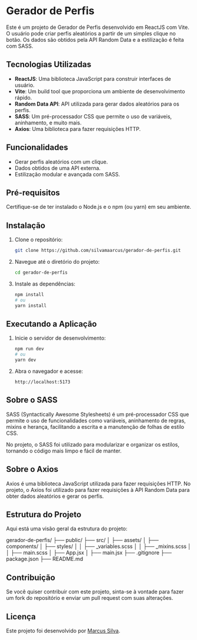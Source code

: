 # Gerador de Perfis

Este é um projeto de Gerador de Perfis desenvolvido em ReactJS com Vite. O usuário pode criar perfis aleatórios a partir de um simples clique no botão. Os dados são obtidos pela API Random Data e a estilização é feita com SASS.

## Tecnologias Utilizadas

- **ReactJS**: Uma biblioteca JavaScript para construir interfaces de usuário.
- **Vite**: Um build tool que proporciona um ambiente de desenvolvimento rápido.
- **Random Data API**: API utilizada para gerar dados aleatórios para os perfis.
- **SASS**: Um pré-processador CSS que permite o uso de variáveis, aninhamento, e muito mais.
- **Axios**: Uma biblioteca para fazer requisições HTTP.

## Funcionalidades

- Gerar perfis aleatórios com um clique.
- Dados obtidos de uma API externa.
- Estilização modular e avançada com SASS.

## Pré-requisitos

Certifique-se de ter instalado o Node.js e o npm (ou yarn) em seu ambiente.

## Instalação

1. Clone o repositório:

    ```bash
    git clone https://github.com/silvamaarcus/gerador-de-perfis.git
    ```

2. Navegue até o diretório do projeto:

    ```bash
    cd gerador-de-perfis
    ```

3. Instale as dependências:

    ```bash
    npm install
    # ou
    yarn install
    ```

## Executando a Aplicação

1. Inicie o servidor de desenvolvimento:

    ```bash
    npm run dev
    # ou
    yarn dev
    ```

2. Abra o navegador e acesse:

    ```
    http://localhost:5173
    ```

## Sobre o SASS

SASS (Syntactically Awesome Stylesheets) é um pré-processador CSS que permite o uso de funcionalidades como variáveis, aninhamento de regras, mixins e herança, facilitando a escrita e a manutenção de folhas de estilo CSS.

No projeto, o SASS foi utilizado para modularizar e organizar os estilos, tornando o código mais limpo e fácil de manter.

## Sobre o Axios

Axios é uma biblioteca JavaScript utilizada para fazer requisições HTTP. No projeto, o Axios foi utilizado para fazer requisições à API Random Data para obter dados aleatórios e gerar os perfis.

## Estrutura do Projeto

Aqui está uma visão geral da estrutura do projeto:

gerador-de-perfis/
├── public/
├── src/
│ ├── assets/
│ ├── components/
│ ├── styles/
│ │ ├── _variables.scss
│ │ ├── _mixins.scss
│ │ ├── main.scss
│ ├── App.jsx
│ ├── main.jsx
├── .gitignore
├── package.json
├── README.md


## Contribuição

Se você quiser contribuir com este projeto, sinta-se à vontade para fazer um fork do repositório e enviar um pull request com suas alterações.

## Licença

Este projeto foi desenvolvido por [Marcus Silva](https://github.com/silvamaarcus/).
